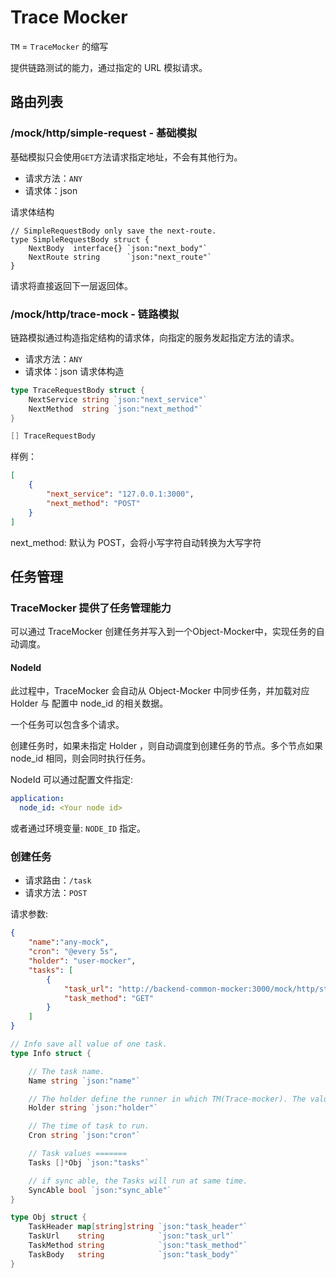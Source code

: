 # Trace Mocker

`TM` = `TraceMocker` 的缩写

提供链路测试的能力，通过指定的 URL 模拟请求。

## 路由列表

### /mock/http/simple-request - 基础模拟

基础模拟只会使用`GET`方法请求指定地址，不会有其他行为。

- 请求方法：`ANY`
- 请求体：json

请求体结构
```golang
// SimpleRequestBody only save the next-route.
type SimpleRequestBody struct {
	NextBody  interface{} `json:"next_body"`
	NextRoute string      `json:"next_route"`
}
```

请求将直接返回下一层返回体。

### /mock/http/trace-mock - 链路模拟

链路模拟通过构造指定结构的请求体，向指定的服务发起指定方法的请求。

- 请求方法：`ANY`
- 请求体：json
请求体构造
```go
type TraceRequestBody struct {
	NextService string `json:"next_service"`
	NextMethod  string `json:"next_method"`
}

[] TraceRequestBody
```
样例：
```json
[
    {
        "next_service": "127.0.0.1:3000",
        "next_method": "POST"
    }
]
```

next_method: 默认为 POST，会将小写字符自动转换为大写字符

## 任务管理

### TraceMocker 提供了任务管理能力

可以通过 TraceMocker 创建任务并写入到一个Object-Mocker中，实现任务的自动调度。

#### NodeId

此过程中，TraceMocker 会自动从 Object-Mocker 中同步任务，并加载对应 Holder 与 配置中 node_id 的相关数据。

一个任务可以包含多个请求。

创建任务时，如果未指定 Holder ，则自动调度到创建任务的节点。多个节点如果 node_id 相同，则会同时执行任务。

NodeId 可以通过配置文件指定:
```yaml
application:
  node_id: <Your node id>
```
或者通过环境变量: `NODE_ID` 指定。

### 创建任务

- 请求路由：`/task`
- 请求方法：`POST`

请求参数:
```json
{
    "name":"any-mock",
    "cron": "@every 5s",
    "holder": "user-mocker",
    "tasks": [
        {
            "task_url": "http://backend-common-mocker:3000/mock/http/status-code/codes?code[200]=100&code[400]=50&code[500]=25",
            "task_method": "GET"
        }
    ]
}
```

```go
// Info save all value of one task.
type Info struct {

	// The task name.
	Name string `json:"name"`

	// The holder define the runner in which TM(Trace-mocker). The value is the NodeId in config.Application.NodeId.
	Holder string `json:"holder"`

	// The time of task to run.
	Cron string `json:"cron"`

	// Task values =======
	Tasks []*Obj `json:"tasks"`

	// if sync able, the Tasks will run at same time.
	SyncAble bool `json:"sync_able"`
}

type Obj struct {
    TaskHeader map[string]string `json:"task_header"`
    TaskUrl    string            `json:"task_url"`
    TaskMethod string            `json:"task_method"`
    TaskBody   string            `json:"task_body"`
}

```